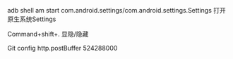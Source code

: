 
adb shell am start com.android.settings/com.android.settings.Settings 打开原生系统Settings

Command+shift+. 显隐/隐藏

Git config http.postBuffer 524288000